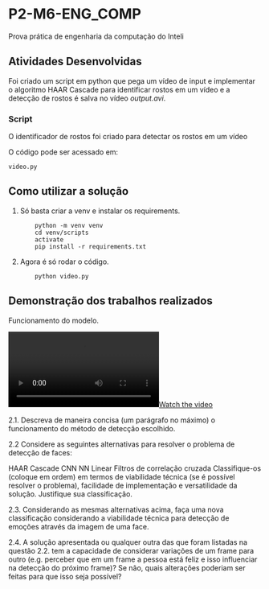 # P2-M6-ENG_COMP
 Prova prática de engenharia da computação do Inteli 

## Atividades Desenvolvidas 
Foi criado um script em python que pega um vídeo de input e implementar o algoritmo HAAR Cascade para identificar rostos em um vídeo e a detecção de rostos é salva no vídeo *output.avi*. 

### Script 
O identificador de rostos foi criado para detectar os rostos em um vídeo 

O código pode ser acessado em: 

    video.py


## Como utilizar a solução 


1. Só basta criar a venv e instalar os requirements.

    ```console 
        python -m venv venv
        cd venv/scripts 
        activate
        pip install -r requirements.txt
    ``` 

2. Agora é só rodar o código.
    ```console 
        python video.py
    ``` 

## Demonstração dos trabalhos realizados 
Funcionamento do modelo. 

[![Watch the video](https://raw.githubusercontent.com/edu-porto/P2-M6-ENG_COMP/blob/main/output.avi)](https://raw.githubusercontent.com/edu-porto/P2-M6-ENG_COMP/blob/main/output.avi)



2.1.
Descreva de maneira concisa (um parágrafo no máximo) o funcionamento do método de detecção escolhido.

2.2
Considere as seguintes alternativas para resolver o problema de detecção de faces:

HAAR Cascade
CNN
NN Linear
Filtros de correlação cruzada
Classifique-os (coloque em ordem) em termos de viabilidade técnica (se é possível resolver o problema), facilidade de implementação e versatilidade da solução. Justifique sua classificação.

2.3.
Considerando as mesmas alternativas acima, faça uma nova classificação considerando a viabilidade técnica para detecção de emoções através da imagem de uma face.

2.4.
A solução apresentada ou qualquer outra das que foram listadas na questão 2.2. tem a capacidade de considerar variações de um frame para outro (e.g. perceber que em um frame a pessoa está feliz e isso influenciar na detecção do próximo frame)? Se não, quais alterações poderiam ser feitas para que isso seja possível?